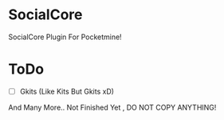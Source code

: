 # SocialCore
SocialCore Plugin For Pocketmine!
# ToDo
- [ ] Gkits (Like Kits But Gkits xD)

And Many More..
Not Finished Yet , DO NOT COPY ANYTHING!
